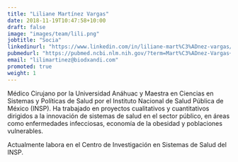 ```yaml
---
title: "Liliane Martínez Vargas"
date: 2018-11-19T10:47:58+10:00
draft: false
image: "images/team/lili.png"
jobtitle: "Socia"
linkedinurl: "https://www.linkedin.com/in/liliane-mart%C3%ADnez-vargas/"
pubmedurl: "https://pubmed.ncbi.nlm.nih.gov/?term=Mart%C3%ADnez-Vargas+L&cauthor_id=30583870"
email: "lilimartinez@biodxandi.com"
promoted: true
weight: 1
---
```


Médico Cirujano por la Universidad Anáhuac y Maestra en Ciencias en Sistemas y Políticas de Salud por el Instituto Nacional de Salud Pública de México (INSP). Ha trabajado en proyectos cualitativos y cuantitativos dirigidos a la innovación de sistemas de salud en el sector público, en áreas como enfermedades infecciosas, economía de la obesidad y poblaciones vulnerables. 

Actualmente labora en el Centro de Investigación en Sistemas de Salud del INSP.
